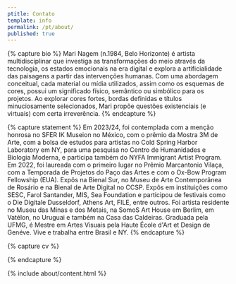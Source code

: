 ```yaml
---
ptitle: Contato
template: info
permalink: /pt/about/
published: true
---
```

{% capture bio %}
Mari Nagem (n.1984, Belo Horizonte) é artista multidisciplinar que investiga as transformações do meio através da tecnologia, os estados emocionais na era digital e explora a artificialidade das paisagens a partir das intervenções humanas. Com uma abordagem conceitual, cada material ou mídia utilizados, assim como os esquemas de cores, possui um significado físico, semântico ou simbólico para os projetos. Ao explorar cores fortes, bordas definidas e títulos minuciosamente selecionados, Mari propõe questões existenciais (e virtuais) com certa irreverência.
{% endcapture %}

{% capture statement %}
Em 2023/24, foi contemplada com a menção honrosa no SFER IK Museion no México, com o prêmio da Mostra 3M de Arte, com a bolsa de estudos para artistas no Cold Spring Harbor Laboratory em NY, para uma pesquisa no Centro de Humanidades e Biologia Moderna, e participa também do NYFA Immigrant Artist Program. Em 2022, foi laureada com o primeiro lugar no Prêmio Marcantonio Vilaça, com a Temporada de Projetos do Paço das Artes e com o Ox-Bow Program Fellowship (EUA). Expôs na Bienal Sur, no Museu de Arte Contemporânea de Rosário e na Bienal de Arte Digital no CCSP. Expôs em instituições como SESC, Farol Santander, MIS, Sea Foundation e participou de festivais como o Die Digitale Dusseldorf, Athens Art, FILE, entre outros. Foi artista residente no Museu das Minas e dos Metais, na SomoS Art House em Berlim, em Vatélon, no Uruguai e também na Casa das Caldeiras. Graduada pela UFMG, é Mestre em Artes Visuais pela Haute École d'Art et Design de Genéve. Vive e trabalha entre Brasil e NY.
{% endcapture %}

{% capture cv %}

{% endcapture %}

{% include about/content.html %}
